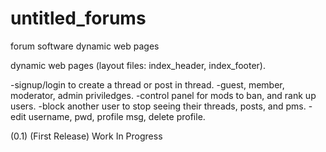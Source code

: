 # untitled_forums
forum software dynamic web pages

dynamic web pages (layout files: index_header, index_footer).

-signup/login to create a thread or post in thread.
-guest, member, moderator, admin priviledges.
-control panel for mods to ban, and rank up users.
-block another user to stop seeing their threads, posts, and pms.
-edit username, pwd, profile msg, delete profile.

(0.1) (First Release) Work In Progress
